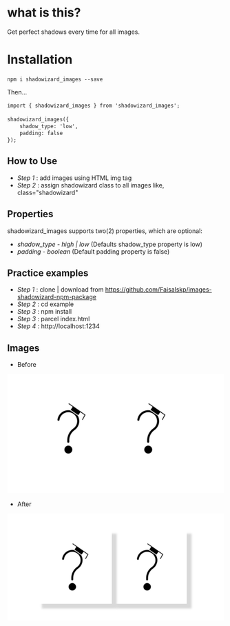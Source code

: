# what is this?

Get perfect shadows every time for all images.

# Installation 

`npm i shadowizard_images --save`

Then...

```
import { shadowizard_images } from 'shadowizard_images';

shadowizard_images({
    shadow_type: 'low',
    padding: false
});

```

## How to Use

* *Step 1* : add images using HTML img tag
* *Step 2* : assign shadowizard class to all images like, class="shadowizard"


## Properties

shadowizard_images supports two(2) properties, which are optional:

* *shadow_type* - _high | low_ (Defaults shadow_type property is low)
* *padding* - _boolean_ (Default padding property is false)

## Practice examples

* *Step 1* : clone | download from  https://github.com/Faisalskp/images-shadowizard-npm-package
* *Step 2* : cd example 
* *Step 3* : npm install  
* *Step 3* : parcel index.html  
* *Step 4* : http://localhost:1234       

## Images

* Before

<img src="assets/images/Before.PNG">

* After

<img src="assets/images/After.PNG">